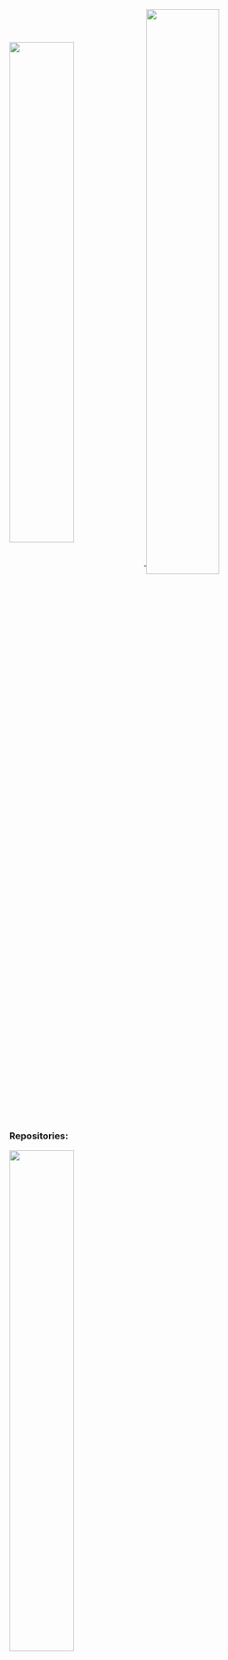 

<a href="https://github.com/yuunoko/github-readme-stats">
  <img width="48%" align="center" src="https://github-readme-stats.vercel.app/api?username=yuunoko&theme=tokyonight" />
</a>
<a href="https://github.com/yuunoko/github-readme-stats">
  <img width="51%" align="center" src="https://github-readme-stats.vercel.app/api/top-langs/?username=yuunoko&theme=tokyonight&layout=compact&hide=html,css" />
</a>

### Repositories:

<a href="https://github.com/yuunoko/github-readme-stats">
  <img width="48%" align="center" src="https://github-readme-stats.vercel.app/api/pin/?username=yuunoko&repo=&theme=tokyonight" />
</a>

<!-- - 🔭 I’m currently working on ...
- 🌱 I’m currently learning ...
- 👯 I’m looking to collaborate on ...
- 🤔 I’m looking for help with ...
- 💬 Ask me about ...
- 📫 How to reach me: ...
- 😄 Pronouns: ...
- ⚡ Fun fact: ...
 -->
